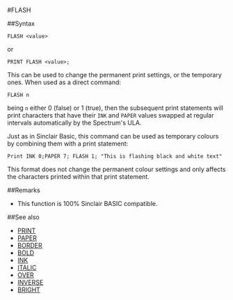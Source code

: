 #FLASH

##Syntax
```
FLASH <value>
```
or
```
PRINT FLASH <value>;
```
This can be used to change the permanent print settings, or the temporary ones.
When used as a direct command:

```
FLASH n
```
being `n` either 0 (false) or 1 (true), then the subsequent print statements will print characters that have
their `INK` and `PAPER` values swapped at regular intervals automatically by the Spectrum's ULA.

Just as in Sinclair Basic, this command can be used as temporary colours by combining them with a print statement:

```
Print INK 0;PAPER 7; FLASH 1; "This is flashing black and white text"
```
This format does not change the permanent colour settings and only affects the characters printed within that print statement.

##Remarks
* This function is 100% Sinclair BASIC compatible.

##See also

* [PRINT](print.md)
* [PAPER](paper.md)
* [BORDER](border.md)
* [BOLD](bold.md)
* [INK](ink.md)
* [ITALIC](italic.md)
* [OVER](over.md)
* [INVERSE](inverse.md)
* [BRIGHT](bright.md)

